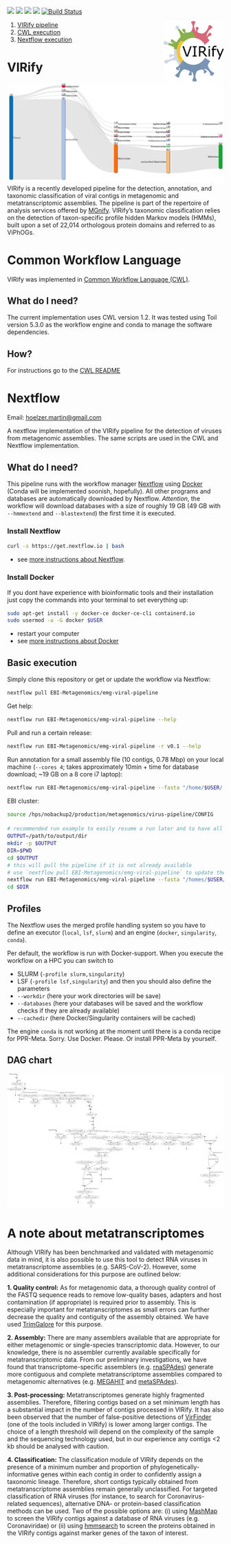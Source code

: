 ![](https://img.shields.io/badge/CWL-1.2.0--dev2-green)
![](https://img.shields.io/badge/nextflow-20.01.0-brightgreen)
![](https://img.shields.io/badge/uses-docker-blue.svg)
![](https://img.shields.io/badge/uses-conda-yellow.svg)
[![Build Status](https://travis-ci.org/EBI-Metagenomics/emg-viral-pipeline.svg?branch=master)](https://travis-ci.org/EBI-Metagenomics/emg-viral-pipeline)

<img align="right" width="140" height="140" src="figures/virify_logo.png">

1. [ VIRify pipeline ](#virify)
2. [ CWL execution ](#cwl)
3. [ Nextflow execution ](#nf)

<a name="virify"></a>

# VIRify
![Sankey plot](nextflow/figures/sankey.png)
VIRify is a recently developed pipeline for the detection, annotation, and taxonomic classification of viral contigs in metagenomic and metatranscriptomic assemblies. The pipeline is part of the repertoire of analysis services offered by [MGnify](https://www.ebi.ac.uk/metagenomics/). VIRify’s taxonomic classification relies on the detection of taxon-specific profile hidden Markov models (HMMs), built upon a set of 22,014 orthologous protein domains and referred to as ViPhOGs. 

<a name="cwl"></a>

# Common Workflow Language
VIRify was implemented in [Common Workflow Language (CWL)](https://www.commonwl.org/). 

## What do I need?

The current implementation uses CWL version 1.2. It was tested using Toil version 5.3.0 as the workflow engine and conda to manage the software dependencies.

## How?

For instructions go to the [CWL README](cwl/README.md)

<a name="nf"></a>

# Nextflow
Email: hoelzer.martin@gmail.com

A nextflow implementation of the VIRify pipeline for the detection of viruses from metagenomic assemblies. The same scripts are used in the CWL and Nextflow implementation. 

## What do I need?

This pipeline runs with the workflow manager [Nextflow](https://www.nextflow.io/) using [Docker](https://docs.docker.com/v17.09/engine/installation/linux/docker-ce/ubuntu/#install-docker-ce) (Conda will be implemented soonish, hopefully). All other programs and databases are automatically downloaded by Nextflow. _Attention_, the workflow will download databases with a size of roughly 19 GB (49 GB with `--hmmextend` and `--blastextend`) the first time it is executed. 

### Install Nextflow
```bash
curl -s https://get.nextflow.io | bash
```
* see [more instructions about Nextflow](https://www.nextflow.io/). 

### Install Docker
If you dont have experience with bioinformatic tools and their installation just copy the commands into your terminal to set everything up:
```bash
sudo apt-get install -y docker-ce docker-ce-cli containerd.io
sudo usermod -a -G docker $USER
```
* restart your computer
* see [more instructions about Docker](https://docs.docker.com/v17.09/engine/installation/linux/docker-ce/ubuntu/#install-docker-ce)


## Basic execution

Simply clone this repository or get or update the workflow via Nextflow:
```bash
nextflow pull EBI-Metagenomics/emg-viral-pipeline
```

Get help:
```bash
nextflow run EBI-Metagenomics/emg-viral-pipeline --help
```

Pull and run a certain release:
```bash
nextflow run EBI-Metagenomics/emg-viral-pipeline -r v0.1 --help
```

Run annotation for a small assembly file (10 contigs, 0.78 Mbp) on your local machine (`--cores 4`; takes approximately 10min + time for database download; ~19 GB on a 8 core i7 laptop):
```bash
nextflow run EBI-Metagenomics/emg-viral-pipeline --fasta "/home/$USER/.nextflow/assets/EBI-Metagenomics/emg-viral-pipeline/nextflow/test/assembly.fasta" --cores 4 -profile local,docker
```

EBI cluster:
```bash
source /hps/nobackup2/production/metagenomics/virus-pipeline/CONFIG 

# recommended run example to easily resume a run later and to have all run-related .nextflow.log files in the correct folder
OUTPUT=/path/to/output/dir
mkdir -p $OUTPUT
DIR=$PWD
cd $OUTPUT
# this will pull the pipeline if it is not already available
# use `nextflow pull EBI-Metagenomics/emg-viral-pipeline` to update the pipeline
nextflow run EBI-Metagenomics/emg-viral-pipeline --fasta "/homes/$USER/.nextflow/assets/EBI-Metagenomics/emg-viral-pipeline/nextflow/test/assembly.fasta" --output $OUTPUT --workdir $OUTPUT/work $DATABASES --cachedir $SINGULARITY -profile ebi
cd $DIR
```


## Profiles

The Nextflow uses the merged profile handling system so you have to define an executor (`local`, `lsf`, `slurm`) and an engine (`docker`, `singularity`, `conda`). 

Per default, the workflow is run with Docker-support. When you execute the workflow on a HPC you can switch to 
* SLURM (``-profile slurm,singularity``)
* LSF (``-profile lsf,singularity``)
and then you should also define the parameters
* `--workdir` (here your work directories will be save)
* `--databases` (here your databases will be saved and the workflow checks if they are already available)
* `--cachedir` (here Docker/Singularity containers will be cached)

The engine `conda` is not working at the moment until there is a conda recipe for PPR-Meta. Sorry. Use Docker. Please. Or install PPR-Meta by yourself.  

## DAG chart

![DAG chart](nextflow/figures/chart.png)

# A note about metatranscriptomes

Although VIRify has been benchmarked and validated with metagenomic data in mind, it is also possible to use this tool to detect RNA viruses in metatranscriptome assemblies (e.g. SARS-CoV-2). However, some additional considerations for this purpose are outlined below:

<b>1. Quality control:</b> As for metagenomic data, a thorough quality control of the FASTQ sequence reads to remove low-quality bases, adapters and host contamination (if appropriate) is required prior to assembly. This is especially important for metatranscriptomes as small errors can further decrease the quality and contiguity of the assembly obtained. We have used [TrimGalore](https://www.bioinformatics.babraham.ac.uk/projects/trim_galore/) for this purpose.

<b>2. Assembly:</b> There are many assemblers available that are appropriate for either metagenomic or single-species transcriptomic data. However, to our knowledge, there is no assembler currently available specifically for metatranscriptomic data. From our preliminary investigations, we have found that transcriptome-specific assemblers (e.g. [rnaSPAdes](http://cab.spbu.ru/software/spades/)) generate more contiguous and complete metatranscriptome assemblies compared to metagenomic alternatives (e.g. [MEGAHIT](https://github.com/voutcn/megahit/releases) and [metaSPAdes](http://cab.spbu.ru/software/spades/)).

<b>3. Post-processing:</b> Metatranscriptomes generate highly fragmented assemblies. Therefore, filtering contigs based on a set minimum length has a substantial impact in the number of contigs processed in VIRify. It has also been observed that the number of false-positive detections of [VirFinder](https://github.com/jessieren/VirFinder/releases) (one of the tools included in VIRify) is lower among larger contigs. The choice of a length threshold will depend on the complexity of the sample and the sequencing technology used, but in our experience any contigs <2 kb should be analysed with caution.

<b>4. Classification:</b> The classification module of VIRify depends on the presence of a minimum number and proportion of phylogenetically-informative genes within each contig in order to confidently assign a taxonomic lineage. Therefore, short contigs typically obtained from metatranscriptome assemblies remain generally unclassified. For targeted classification of RNA viruses (for instance, to search for Coronavirus-related sequences), alternative DNA- or protein-based classification methods can be used. Two of the possible options are: (i) using [MashMap](https://github.com/marbl/MashMap/releases) to screen the VIRify contigs against a database of RNA viruses (e.g. Coronaviridae) or (ii) using [hmmsearch](http://hmmer.org/download.html) to screen the proteins obtained in the VIRify contigs against marker genes of the taxon of interest.
